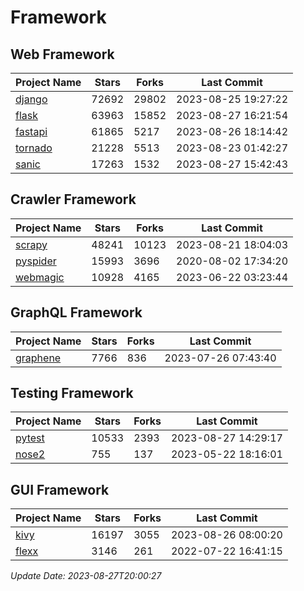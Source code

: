 # Framework

## Web Framework
| Project Name | Stars | Forks | Last Commit |
| ------------ | ----- | ----- | ----------- |
| [django](https://github.com/django/django) | 72692 | 29802 | 2023-08-25 19:27:22 |
| [flask](https://github.com/pallets/flask) | 63963 | 15852 | 2023-08-27 16:21:54 |
| [fastapi](https://github.com/tiangolo/fastapi) | 61865 | 5217 | 2023-08-26 18:14:42 |
| [tornado](https://github.com/tornadoweb/tornado) | 21228 | 5513 | 2023-08-23 01:42:27 |
| [sanic](https://github.com/sanic-org/sanic) | 17263 | 1532 | 2023-08-27 15:42:43 |

## Crawler Framework
| Project Name | Stars | Forks | Last Commit |
| ------------ | ----- | ----- | ----------- |
| [scrapy](https://github.com/scrapy/scrapy) | 48241 | 10123 | 2023-08-21 18:04:03 |
| [pyspider](https://github.com/binux/pyspider) | 15993 | 3696 | 2020-08-02 17:34:20 |
| [webmagic](https://github.com/code4craft/webmagic) | 10928 | 4165 | 2023-06-22 03:23:44 |

## GraphQL Framework
| Project Name | Stars | Forks | Last Commit |
| ------------ | ----- | ----- | ----------- |
| [graphene](https://github.com/graphql-python/graphene) | 7766 | 836 | 2023-07-26 07:43:40 |

## Testing Framework
| Project Name | Stars | Forks | Last Commit |
| ------------ | ----- | ----- | ----------- |
| [pytest](https://github.com/pytest-dev/pytest) | 10533 | 2393 | 2023-08-27 14:29:17 |
| [nose2](https://github.com/nose-devs/nose2) | 755 | 137 | 2023-05-22 18:16:01 |

## GUI Framework
| Project Name | Stars | Forks | Last Commit |
| ------------ | ----- | ----- | ----------- |
| [kivy](https://github.com/kivy/kivy) | 16197 | 3055 | 2023-08-26 08:00:20 |
| [flexx](https://github.com/flexxui/flexx) | 3146 | 261 | 2022-07-22 16:41:15 |

*Update Date: 2023-08-27T20:00:27*